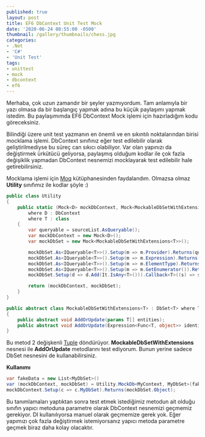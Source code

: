```yaml
---
published: true
layout: post
title: EF6 DbContext Unit Test Mock
date: '2020-06-24 08:55:00 -0500'
thumbnail: /gallery/thumbnails/chess.jpg
categories:   
- .Net
- 'C#'
- 'Unit Test'
tags: 
- unittest
- mock
- dbcontext
- ef6
---
```

Merhaba, çok uzun zamandır bir şeyler yazmıyordum. Tam anlamıyla bir yazı olmasa da bir başlangıç yapmak adına bu küçük paylaşımı yapmak istedim. Bu paylaşımımda EF6 DbContext Mock işlemi için hazırladığım kodu göreceksiniz.
<!--more-->
Bilindiği üzere unit test yazmanın en önemli ve en sıkıntılı noktalarından birisi mocklama işlemi. DbContext sınıfınız eğer test edilebilir olarak geliştirilmediyse bu süreç can sıkıcı olabiliyor. Var olan yapınızı da değiştirmek ürkütücü geliyorsa, paylaşmış olduğum kodlar ile çok fazla değişiklik yapmadan DbContext nesnemizi mocklayarak test edilebilir hale getirebilirsiniz.

Mocklama işlemi için [Moq](https://github.com/moq/moq4 "Moq") kütüphanesinden faydalandım. 
Olmazsa olmaz **Utility** sınıfımız ile kodlar şöyle :)

```csharp
public class Utility
{
    public static (Mock<D> mockDbContext, Mock<MockableDbSetWithExtensions<T>> mockDbSet) MockDb<D, T>(List<T> sourceList)
        where D : DbContext
        where T : class
    {
        var queryable = sourceList.AsQueryable();
        var mockDbContext = new Mock<D>();
        var mockDbSet = new Mock<MockableDbSetWithExtensions<T>>();

        mockDbSet.As<IQueryable<T>>().Setup(m => m.Provider).Returns(queryable.Provider);
        mockDbSet.As<IQueryable<T>>().Setup(m => m.Expression).Returns(queryable.Expression);
        mockDbSet.As<IQueryable<T>>().Setup(m => m.ElementType).Returns(queryable.ElementType);
        mockDbSet.As<IQueryable<T>>().Setup(m => m.GetEnumerator()).Returns(queryable.GetEnumerator());
        mockDbSet.Setup(d => d.Add(It.IsAny<T>())).Callback<T>((s) => sourceList.Add(s));

        return (mockDbContext, mockDbSet);
    }
}

public abstract class MockableDbSetWithExtensions<T> : DbSet<T> where T : class
{
    public abstract void AddOrUpdate(params T[] entities);
    public abstract void AddOrUpdate(Expression<Func<T, object>> identifierExpression, params T[] entities);
}
```

Bu metod 2 değişkenli [Tuple](https://docs.microsoft.com/tr-tr/dotnet/api/system.tuple?view=netframework-4.7.2 "Tuple") döndürüyor. **MockableDbSetWithExtensions** nesnesi ile **AddOrUpdate** metodlarını test ediyorum. Bunun yerine sadece DbSet nesnesini de kullanabilirsiniz. 

**Kullanımı**

```csharp
var fakeData = new List<MyDbSet>()
var (mockDbContext, mockDbSet) = Utility.MockDb<MyContext, MyDbSet>(fakeData);
mockDbContext.Setup(c => c.MyDbSet).Returns(mockDbSet.Object);
```

Bu tanımlamaları yaptıktan sonra test etmek istediğimiz metodun ait olduğu sınıfın yapıcı metoduna parametre olarak DbContext nesnemizi geçmemiz gerekiyor. DI kullanılıyorsa manuel olarak geçmemize gerek yok. Eğer yapımızı çok fazla değiştirmek istemiyorsanız yapıcı metoda parametre geçmek biraz daha kolay olacaktır.
